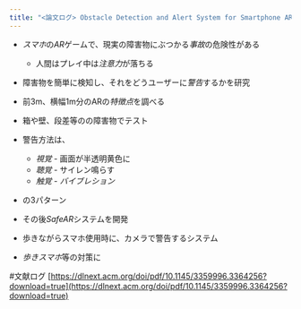 ```yaml
---
title: "<論文ログ> Obstacle Detection and Alert System for Smartphone AR Users"
---
```


* *スマホ*の*AR*ゲームで、現実の障害物にぶつかる*事故*の危険性がある
  
  * 人間はプレイ中は*注意力*が落ちる
* 障害物を簡単に検知し、それをどうユーザーに*警告*するかを研究

* 前3m、横幅1m分のARの*特徴点*を調べる

* 箱や壁、段差等のの障害物でテスト

* 警告方法は、
  
  * *視覚* - 画面が半透明黄色に
  * *聴覚* - サイレン鳴らす
  * *触覚* - *バイブレション*
* の3パターン

* その後*SafeAR*システムを開発

* 歩きながらスマホ使用時に、カメラで警告するシステム

* *歩きスマホ*等の対策に

\#文献ログ
[https://dlnext.acm.org/doi/pdf/10.1145/3359996.3364256?download=true](https://dlnext.acm.org/doi/pdf/10.1145/3359996.3364256?download=true)
